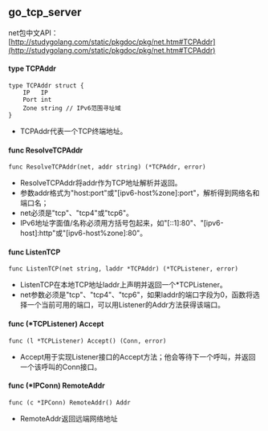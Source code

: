 ## go_tcp_server

net包中文API：[http://studygolang.com/static/pkgdoc/pkg/net.htm#TCPAddr](http://studygolang.com/static/pkgdoc/pkg/net.htm#TCPAddr)

#### type TCPAddr
    type TCPAddr struct {
        IP   IP
        Port int
        Zone string // IPv6范围寻址域
    }
* TCPAddr代表一个TCP终端地址。

#### func ResolveTCPAddr
    func ResolveTCPAddr(net, addr string) (*TCPAddr, error)

* ResolveTCPAddr将addr作为TCP地址解析并返回。
* 参数addr格式为"host:port"或"[ipv6-host%zone]:port"，解析得到网络名和端口名；
* net必须是"tcp"、"tcp4"或"tcp6"。
* IPv6地址字面值/名称必须用方括号包起来，如"[::1]:80"、"[ipv6-host]:http"或"[ipv6-host%zone]:80"。

####  func ListenTCP
    func ListenTCP(net string, laddr *TCPAddr) (*TCPListener, error)

* ListenTCP在本地TCP地址laddr上声明并返回一个*TCPListener。
* net参数必须是"tcp"、"tcp4"、"tcp6"，如果laddr的端口字段为0，函数将选择一个当前可用的端口，可以用Listener的Addr方法获得该端口。

#### func (*TCPListener) Accept
    func (l *TCPListener) Accept() (Conn, error)
* Accept用于实现Listener接口的Accept方法；他会等待下一个呼叫，并返回一个该呼叫的Conn接口。

#### func (*IPConn) RemoteAddr
    func (c *IPConn) RemoteAddr() Addr
* RemoteAddr返回远端网络地址
